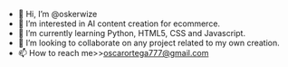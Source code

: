 - 👋 Hi, I’m @oskerwize
- 👀 I’m interested in AI content creation for ecommerce.
- 🌱 I’m currently learning Python, HTML5, CSS and Javascript.
- 💞️ I’m looking to collaborate on any project related to my own creation.
- 📫 How to reach me>>oscarortega777@gmail.com

<!---
oskerwize/oskerwize is a ✨ special ✨ repository because its `README.md` (this file) appears on your GitHub profile.
You can click the Preview link to take a look at your changes.
--->
